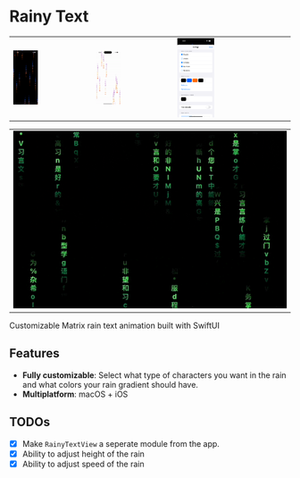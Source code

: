 # Rainy Text
<table>
<tr>
<td><img src="images/rainy-text2.gif" alt="Rainy text iPhone (dark)" style="width: 33.333%;"></td>
<td><img src="images/rainy-text3.gif" alt="Rainy text iPhone (light)" style="width: 33.333%;"></td>
<td><img src="images/rainy-text4.png" alt="Rainy text iPhone setting" style="width: 33.333%;"></td>
</tr>
</table>

<table>
<tr>
<td><img src="images/rainy-text.gif" alt="Rainy text Mac"></td>
</tr>
</table>


Customizable Matrix rain text animation built with SwiftUI

## Features
* **Fully customizable**: Select what type of characters you want in the rain and what colors your rain gradient should have.
* **Multiplatform**: macOS + iOS

## TODOs
- [X] Make `RainyTextView` a seperate module from the app.
- [X] Ability to adjust height of the rain
- [X] Ability to adjust speed of the rain
